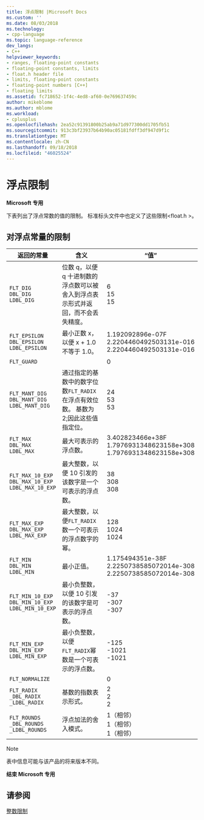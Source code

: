 ```yaml
---
title: 浮点限制 |Microsoft Docs
ms.custom: ''
ms.date: 08/03/2018
ms.technology:
- cpp-language
ms.topic: language-reference
dev_langs:
- C++
helpviewer_keywords:
- ranges, floating-point constants
- floating-point constants, limits
- float.h header file
- limits, floating-point constants
- floating-point numbers [C++]
- floating limits
ms.assetid: fc718652-1f4c-4ed8-af60-0e769637459c
author: mikeblome
ms.author: mblome
ms.workload:
- cplusplus
ms.openlocfilehash: 2ea52c91391800b25ab9a71d977300dd1705fb51
ms.sourcegitcommit: 913c3bf23937b64b90ac05181fdff3df947d9f1c
ms.translationtype: MT
ms.contentlocale: zh-CN
ms.lasthandoff: 09/18/2018
ms.locfileid: "46025524"
---
```

# <a name="floating-limits"></a>浮点限制

**Microsoft 专用**

下表列出了浮点常数的值的限制。 标准标头文件中也定义了这些限制\<float.h >。

## <a name="limits-on-floating-point-constants"></a>对浮点常量的限制

|返回的常量|含义|“值”|
|--------------|-------------|-----------|
|`FLT_DIG`<br/>`DBL_DIG`<br/>`LDBL_DIG`|位数 q，以便 q 十进制数的浮点数可以被舍入到浮点表示形式并返回，而不会丢失精度。|6<br/>15<br/>15|
|`FLT_EPSILON`<br/>`DBL_EPSILON`<br/>`LDBL_EPSILON`|最小正数 x，以便 x + 1.0 不等于 1.0。|1.192092896e-07F<br/>2.2204460492503131e-016<br/>2.2204460492503131e-016|
|`FLT_GUARD`||0|
|`FLT_MANT_DIG`<br/>`DBL_MANT_DIG`<br/>`LDBL_MANT_DIG`|通过指定的基数中的数字位数`FLT_RADIX`在浮点有效位数。 基数为 2;因此这些值指定位。|24<br/>53<br/>53|
|`FLT_MAX`<br/>`DBL_MAX`<br/>`LDBL_MAX`|最大可表示的浮点数。|3.402823466e+38F<br/>1.7976931348623158e+308<br/>1.7976931348623158e+308|
|`FLT_MAX_10_EXP`<br/>`DBL_MAX_10_EXP`<br/>`LDBL_MAX_10_EXP`|最大整数，以便 10 引发的该数字是一个可表示的浮点数。|38<br/>308<br/>308|
|`FLT_MAX_EXP`<br/>`DBL_MAX_EXP`<br/>`LDBL_MAX_EXP`|最大整数，以便`FLT_RADIX`数一个可表示的浮点数字的幂。|128<br/>1024<br/>1024|
|`FLT_MIN`<br/>`DBL_MIN`<br/>`LDBL_MIN`|最小正值。|1.175494351e-38F<br/>2.2250738585072014e-308<br/>2.2250738585072014e-308|
|`FLT_MIN_10_EXP`<br/>`DBL_MIN_10_EXP`<br/>`LDBL_MIN_10_EXP`|最小负整数，以便 10 引发的该数字是可表示的浮点数。|-37<br/>-307<br/>-307|
|`FLT_MIN_EXP`<br/>`DBL_MIN_EXP`<br/>`LDBL_MIN_EXP`|最小负整数，以便`FLT_RADIX`幂数是一个可表示的浮点数。|-125<br/>-1021<br/>-1021|
|`FLT_NORMALIZE`||0|
|`FLT_RADIX`<br/>`_DBL_RADIX`<br/>`_LDBL_RADIX`|基数的指数表示形式。|2<br/>2<br/>2|
|`FLT_ROUNDS`<br/>`_DBL_ROUNDS`<br/>`_LDBL_ROUNDS`|浮点加法的舍入模式。|1（相邻）<br/>1（相邻）<br/>1（相邻）|

> [!NOTE]
>  表中信息可能与该产品的将来版本不同。

**结束 Microsoft 专用**

## <a name="see-also"></a>请参阅

[整数限制](../cpp/integer-limits.md)
